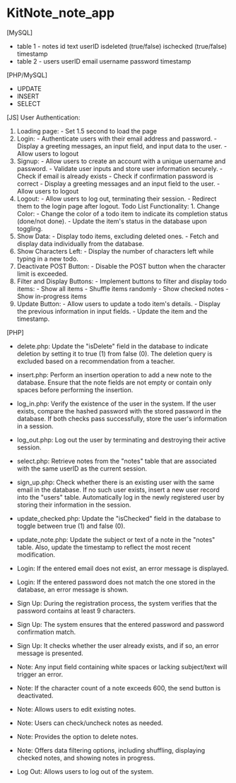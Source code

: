 # KitNote_note_app

[MySQL]
- table 1 - notes
    id
    text
    userID
    isdeleted (true/false)
    ischecked (true/false)
    timestamp
- table 2 - users
    userID 
    email
    username
    password
    timestamp

[PHP/MySQL]
- UPDATE
- INSERT
- SELECT
	
[JS]
User Authentication:
1. Loading page: - Set 1.5 second to load the page
2. Login: - Authenticate users with their email address and password. - Display a greeting messages, an input field, and input data to the user. - Allow users to logout
3. Signup: - Allow users to create an account with a unique username and password. - Validate user inputs and store user information securely. - Check if email is already exists - Check if confirmation password is correct - Display a greeting messages and an input field to the user. - Allow users to logout
4. Logout: - Allow users to log out, terminating their session. - Redirect them to the login page after logout.
Todo List Functionality: 1. Change Color: - Change the color of a todo item to indicate its completion status (done/not done). - Update the item's status in the database upon toggling.
2. Show Data: - Display todo items, excluding deleted ones. - Fetch and display data individually from the database.
3. Show Characters Left: - Display the number of characters left while typing in a new todo.
4. Deactivate POST Button: - Disable the POST button when the character limit is exceeded.
5. Filter and Display Buttons: - Implement buttons to filter and display todo items: - Show all items - Shuffle items randomly - Show checked notes - Show in-progress items
6. Update Button: - Allow users to update a todo item's details. - Display the previous information in input fields. - Update the item and the timestamp.

[PHP]
- delete.php: Update the "isDelete" field in the database to indicate deletion by setting it to true (1) from false (0). The deletion query is excluded based on a recommendation from a teacher.
- insert.php: Perform an insertion operation to add a new note to the database. Ensure that the note fields are not empty or contain only spaces before performing the insertion.
- log_in.php: Verify the existence of the user in the system. If the user exists, compare the hashed password with the stored password in the database. If both checks pass successfully, store the user's information in a session.
- log_out.php: Log out the user by terminating and destroying their active session.
- select.php: Retrieve notes from the "notes" table that are associated with the same userID as the current session.
- sign_up.php: Check whether there is an existing user with the same email in the database. If no such user exists, insert a new user record into the "users" table. Automatically log in the newly registered user by storing their information in the session.
- update_checked.php: Update the "isChecked" field in the database to toggle between true (1) and false (0).
- update_note.php: Update the subject or text of a note in the "notes" table. Also, update the timestamp to reflect the most recent modification.


- Login: If the entered email does not exist, an error message is displayed.
- Login: If the entered password does not match the one stored in the database, an error message is shown.
- Sign Up: During the registration process, the system verifies that the password contains at least 9 characters.
- Sign Up: The system ensures that the entered password and password confirmation match.
- Sign Up: It checks whether the user already exists, and if so, an error message is presented.
- Note: Any input field containing white spaces or lacking subject/text will trigger an error.
- Note: If the character count of a note exceeds 600, the send button is deactivated.
- Note: Allows users to edit existing notes.
- Note: Users can check/uncheck notes as needed.
- Note: Provides the option to delete notes.
- Note: Offers data filtering options, including shuffling, displaying checked notes, and showing notes in progress.
- Log Out: Allows users to log out of the system.
